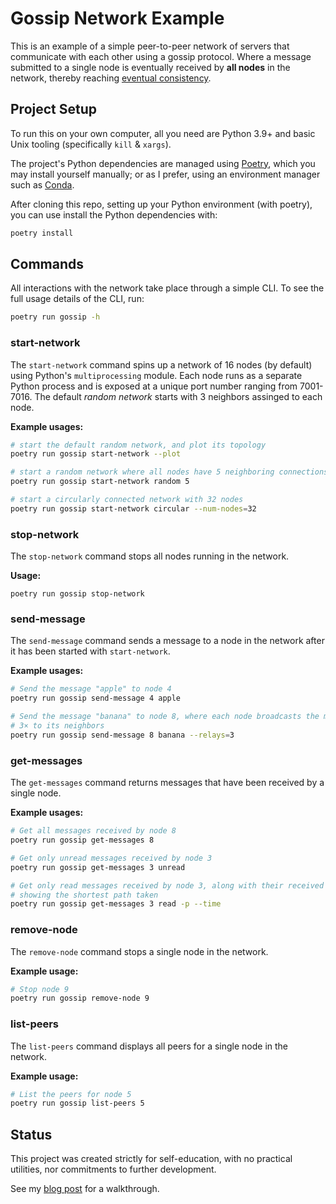 # Gossip Network Example

This is an example of a simple peer-to-peer network of servers that
communicate with each other using a gossip protocol. Where a message submitted
to a single node is eventually received by **all nodes** in the network,
thereby reaching [eventual consistency](https://en.wikipedia.org/wiki/Eventual_consistency).



## Project Setup

To run this on your own computer, all you need are Python 3.9+ and basic Unix
tooling (specifically `kill` & `xargs`).

The project's Python dependencies are managed using [Poetry](https://python-poetry.org/),
which you may install yourself manually; or as I prefer, using an environment
manager such as [Conda](https://docs.conda.io/en/latest/).

After cloning this repo, setting up your Python environment (with poetry), you
can use install the Python dependencies with:

```bash
poetry install
```



## Commands

All interactions with the network take place through a simple CLI. To see the
full usage details of the CLI, run:

```bash
poetry run gossip -h
```

### start-network

The `start-network` command spins up a network of 16 nodes (by default) using
Python's `multiprocessing` module. Each node runs as a separate Python process
and is exposed at a unique port number ranging from 7001-7016. The default
*random network* starts with 3 neighbors assinged to each node.

**Example usages:**

```bash
# start the default random network, and plot its topology
poetry run gossip start-network --plot

# start a random network where all nodes have 5 neighboring connections
poetry run gossip start-network random 5

# start a circularly connected network with 32 nodes
poetry run gossip start-network circular --num-nodes=32
```

### stop-network

The `stop-network` command stops all nodes running in the network.

**Usage:**

```
poetry run gossip stop-network
```

### send-message

The `send-message` command sends a message to a node in the network after it
has been started with `start-network`.

**Example usages:**

```bash
# Send the message "apple" to node 4
poetry run gossip send-message 4 apple

# Send the message "banana" to node 8, where each node broadcasts the message
# 3× to its neighbors
poetry run gossip send-message 8 banana --relays=3
```

### get-messages

The `get-messages` command returns messages that have been received by a
single node.

**Example usages:**

```bash
# Get all messages received by node 8
poetry run gossip get-messages 8

# Get only unread messages received by node 3
poetry run gossip get-messages 3 unread

# Get only read messages received by node 3, along with their received times,
# showing the shortest path taken
poetry run gossip get-messages 3 read -p --time
```

### remove-node

The `remove-node` command stops a single node in the network.

**Example usage:**

```bash
# Stop node 9
poetry run gossip remove-node 9
```

### list-peers

The `list-peers` command displays all peers for a single node in the network.

**Example usage:**

```bash
# List the peers for node 5
poetry run gossip list-peers 5
```



## Status

This project was created strictly for self-education, with no practical
utilities, nor commitments to further development.

See my [blog post](https://jyscao.xyz/gossip-network-example.html) for a
walkthrough.
